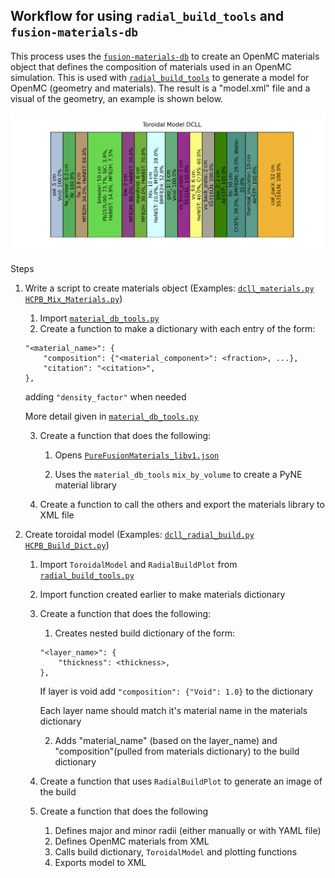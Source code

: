 ## Workflow for using `radial_build_tools` and `fusion-materials-db`
This process uses the [`fusion-materials-db`](https://github.com/svalinn/fusion-material-db) to create an OpenMC materials object that defines the composition of materials used in an OpenMC simulation. This is used with [`radial_build_tools`](https://github.com/svalinn/radial_build_tools) to generate a model for OpenMC (geometry and materials). The result is a "model.xml" file and a visual of the geometry, an example is shown below.

![](ToroidalModelDCLL.png)

Steps
1. Write a script to create materials object (Examples: [`dcll_materials.py`](https://github.com/svalinn/radial_build_tools/tree/main/examples/dcll_hcpb_examples/dcll_radial_build_example/dcll_materials.py) [`HCPB_Mix_Materials.py`]())
    1. Import [`material_db_tools.py`](https://github.com/svalinn/fusion-material-db/blob/main/material-db-tools/material_db_tools.py)
    2. Create a function to make a dictionary with each entry of the form:     
    ```
    "<material_name>": {
        "composition": {"<material_component>": <fraction>, ...},
        "citation": "<citation>",
    },
    ```
    adding `"density_factor"` when needed
    
    More detail given in [`material_db_tools.py`](https://github.com/svalinn/fusion-material-db/blob/main/material-db-tools/material_db_tools.py)

    3. Create a function that does the following:
        1. Opens [`PureFusionMaterials_libv1.json`](https://github.com/svalinn/fusion-material-db/blob/main/db-outputs/PureFusionMaterials_libv1.json) 
        
        2. Uses the `material_db_tools` `mix_by_volume` to create a PyNE material library
    4. Create a function to call the others and export the materials library to XML file
2. Create toroidal model (Examples: [`dcll_radial_build.py`](https://github.com/svalinn/radial_build_tools/tree/main/examples/dcll_hcpb_examples/dcll_radial_build_example/dcll_radial_build.py) [`HCPB_Build_Dict.py`]())
    1. Import `ToroidalModel` and `RadialBuildPlot` from [`radial_build_tools.py`](https://github.com/svalinn/radial_build_tools/blob/main/radial_build_tools.py)
    2. Import function created earlier to make materials dictionary
    3. Create a function that does the following:
        1. Creates nested build dictionary of the form:
        ```
        "<layer_name>": {
            "thickness": <thickness>,
        },
        ``` 
        If layer is void add `"composition": {"Void": 1.0}` to the dictionary
        
        Each layer name should match it's material name in the materials dictionary

        2. Adds "material_name" (based on the layer_name) and "composition"(pulled from materials dictionary) to the build dictionary
    4. Create a function that uses `RadialBuildPlot` to generate an image of the build
    5. Create a function that does the following
        1. Defines major and minor radii (either manually or with YAML file)
        2. Defines OpenMC materials from XML
        3. Calls build dictionary, `ToroidalModel` and plotting functions
        4. Exports model to XML
